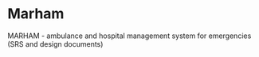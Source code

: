 # Marham
MARHAM -  ambulance and hospital management system for emergencies (SRS and design documents)
